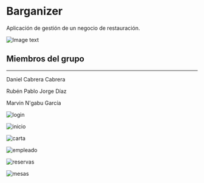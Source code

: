# Barganizer

Aplicación de gestión de un negocio de restauración.

![Image text](https://github.com/dam-dad/Barganizer/blob/main/src/main/resources/images/barganizer.PNG)



## Miembros del grupo

------

Daniel Cabrera Cabrera

Rubén Pablo Jorge Díaz

Marvin N'gabu García

![login](https://user-images.githubusercontent.com/90828057/155431594-13d82afc-3aee-424b-8966-9f07f91a20e0.PNG)

![inicio](https://user-images.githubusercontent.com/90828057/155431875-3d9b134f-34ae-4b7a-8a5f-e5c54c336cf1.PNG)

![carta](https://user-images.githubusercontent.com/90828057/155431948-4e51b6c1-5efe-45ec-a3ae-8af6e6cd04d9.PNG)

![empleado](https://user-images.githubusercontent.com/90828057/155431961-4666a0f4-e7de-4682-af9d-11b8e0e61294.PNG)

![reservas](https://user-images.githubusercontent.com/90828057/155431972-642f1850-fe50-4b26-86e8-e13a6771c42a.PNG)

![mesas](https://user-images.githubusercontent.com/90828057/155431979-890eb903-ec7e-47ea-8009-ad3130e57d6c.PNG)
